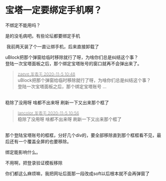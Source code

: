 # 宝塔一定要绑定手机啊？


不绑定不能用吗？

是的没毛病吧。有些论坛都要绑定手机<img id="aimg_OMmmj" onclick="zoom(this, this.src, 0, 0, 0)" class="zoom" src="https://cdn.jsdelivr.net/gh/hishis/forum-master/public/images/patch.gif" onmouseover="img_onmouseoverfunc(this)" onload="thumbImg(this)" border="0" alt="" />

<img src="static/image/smiley/default/sweat.gif" smilieid="10" border="0" alt="" /> 我前两天装了个一直让绑手机，后来直接卸载了

uBlock把那个弹窗给临时移除就行了呀，为啥你们总是纠结这个事？<br />
登陆一次宝塔面板之后，那个绑定宝塔账号的窗口就再不会弹出来了。<img id="aimg_w94cl" onclick="zoom(this, this.src, 0, 0, 0)" class="zoom" src="https://cdn.jsdelivr.net/gh/hishis/forum-master/public/images/patch.gif" onmouseover="img_onmouseoverfunc(this)" onload="thumbImg(this)" border="0" alt="" />

<div class="quote"><blockquote><font size="2"><a href="https://www.hostloc.com/forum.php?mod=redirect&amp;goto=findpost&amp;pid=9405504&amp;ptid=762689" target="_blank"><font color="#999999">zaeve 发表于 2020-11-5 10:48</font></a></font><br />
uBlock把那个弹窗给临时移除就行了呀，为啥你们总是纠结这个事？<br />
登陆一次宝塔面板之后，那个绑定宝塔账号 ...</blockquote></div><br />
稳除了没用呀 啥都不出来呀 刷新一下又出来那个框了<br />


<div class="quote"><blockquote><font size="2"><a href="https://www.hostloc.com/forum.php?mod=redirect&amp;goto=findpost&amp;pid=9405549&amp;ptid=762689" target="_blank"><font color="#999999">lancolor 发表于 2020-11-5 10:56</font></a></font><br />
稳除了没用呀 啥都不出来呀 刷新一下又出来那个框了</blockquote></div><br />
那个登陆宝塔账号的框框，分好几个div的，要全部移除直到那个框框看不见，最后还有一个覆盖全屏的也要移除。<img id="aimg_EeH4e" onclick="zoom(this, this.src, 0, 0, 0)" class="zoom" src="https://cdn.jsdelivr.net/gh/hishis/forum-master/public/images/patch.gif" onmouseover="img_onmouseoverfunc(this)" onload="thumbImg(this)" border="0" alt="" />

绑定能影响什么。

不用啊，把登录验证模板移除

你们都这么麻烦嘛，我把网址后面那一段改成soft以后根本就不会再弹窗了
